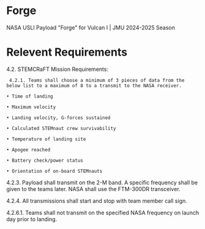 # Forge
NASA USLI Payload "Forge" for Vulcan I | JMU 2024-2025 Season

# Relevent Requirements
4.2. STEMCRaFT Mission Requirements:

     4.2.1. Teams shall choose a minimum of 3 pieces of data from the below list to a maximum of 8 to a transmit to the NASA receiver.
  
    • Time of landing

    • Maximum velocity
    
    • Landing velocity, G-forces sustained
    
    • Calculated STEMnaut crew survivability
    
    • Temperature of landing site
    
    • Apogee reached
    
    • Battery check/power status
    
    • Orientation of on-board STEMnauts

4.2.3. Payload shall transmit on the 2-M band. A specific frequency shall be given to the teams later.
NASA shall use the FTM-300DR transceiver.

4.2.4. All transmissions shall start and stop with team member call sign.

4.2.6.1. Teams shall not transmit on the specified NASA frequency on launch day prior to landing.
